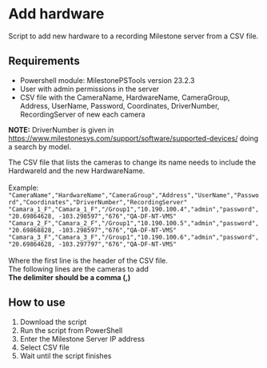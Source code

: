# Add hardware
Script to add new hardware to a recording Milestone server from a CSV file.  <br />

## Requirements
- Powershell module: MilestonePSTools version 23.2.3
- User with admin permissions in the server
- CSV file with the CameraName, HardwareName, CameraGroup, Address, UserName, Password, Coordinates, DriverNumber, RecordingServer of new each camera  <br />

**NOTE:** DriverNumber is given in https://www.milestonesys.com/support/software/supported-devices/ doing a search by model.  <br />

The CSV file that lists the cameras to change its name needs to include the HardwareId and the new HardwareName.  <br />  <br />
Example:  <br />
```"CameraName","HardwareName","CameraGroup","Address","UserName","Password","Coordinates","DriverNumber","RecordingServer"``` <br />
```"Camara_1_F","Camara_1_F","/Group1","10.190.100.4","admin","password","20.69864628, -103.298597","676","QA-DF-NT-VMS"``` <br />
```"Camara_2_F","Camara_2_F","/Group1","10.190.100.5","admin","password","20.69868828, -103.298597","676","QA-DF-NT-VMS"``` <br />
```"Camara_3_F","Camara_3_F","/Group1","10.190.100.6","admin","password","20.69864628, -103.297797","676","QA-DF-NT-VMS"``` <br />
<br />
Where the first line is the header of the CSV file.  <br />
The following lines are the cameras to add <br />
**The delimiter should be a comma (,)**  <br />

## How to use
1. Download the script
2. Run the script from PowerShell
3. Enter the Milestone Server IP address
4. Select CSV file
5. Wait until the script finishes

